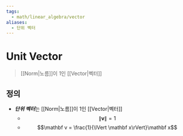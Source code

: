 ```yaml
---
tags:
  - math/linear_algebra/vector
aliases:
  - 단위 벡터
---
```

# Unit Vector
> [[Norm|노름]]이 1인 [[Vector|벡터]]
## 정의
+ ***단위 벡터***는 [[Norm|노름]]이 1인 [[Vector|벡터]]
	+ $$\lVert \mathbf v \rVert = 1$$
	+ $$\mathbf v = \frac{1}{\lVert \mathbf x\rVert}\mathbf x$$

